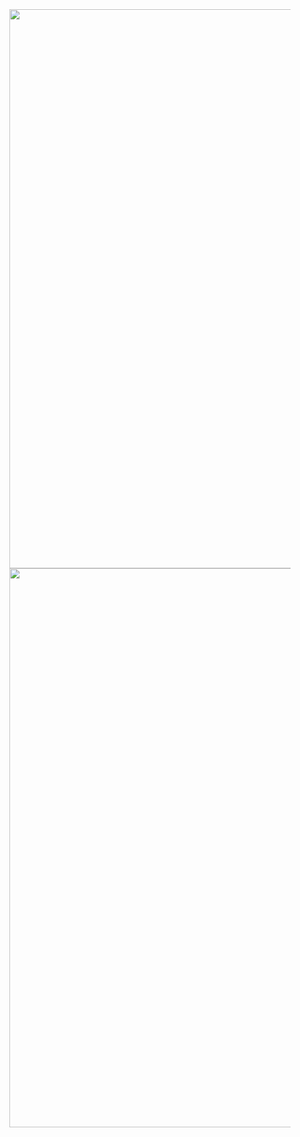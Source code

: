 <div id="header" align="center">
  <img src="https://cdn.discordapp.com/attachments/920412751568986122/977939836335951912/ezgif-5-9714243114.gif" width="1000"/>
</div>
<div id="header" align="center">
  <img src="https://cdn.discordapp.com/attachments/920412751568986122/977943085852028988/sidetalk-sidetalknyc_2.gif" width="1000"/>
</div>
